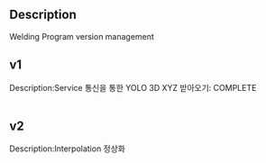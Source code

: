## Description
Welding Program version management
## v1
Description:Service 통신을 통한 YOLO 3D XYZ 받아오기: COMPLETE<br><br>
## v2
Description:Interpolation 정상화

